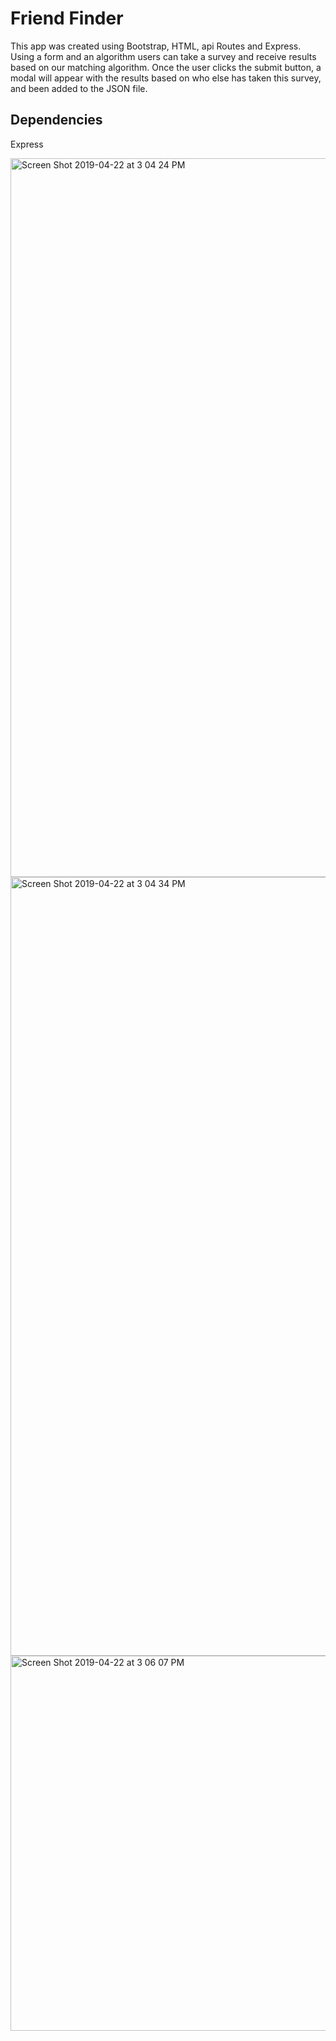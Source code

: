 <h1> Friend Finder </h1>

This app was created using Bootstrap, HTML, api Routes and Express. Using a form and an algorithm users can take a survey and receive results based on our matching algorithm. Once the user clicks the submit button, a modal will appear with the results based on who else has taken this survey, and been added to the JSON file. 

<h2> Dependencies </h2>

Express

<img width="1150" alt="Screen Shot 2019-04-22 at 3 04 24 PM" src="https://user-images.githubusercontent.com/29104770/56520571-c32f8980-6512-11e9-9fac-4ef4ef31ce5e.png">
<img width="1246" alt="Screen Shot 2019-04-22 at 3 04 34 PM" src="https://user-images.githubusercontent.com/29104770/56520574-c460b680-6512-11e9-8d8b-4afb908ce847.png">
<img width="600" alt="Screen Shot 2019-04-22 at 3 06 07 PM" src="https://user-images.githubusercontent.com/29104770/56520575-c4f94d00-6512-11e9-80b3-d259f46cd654.png">


